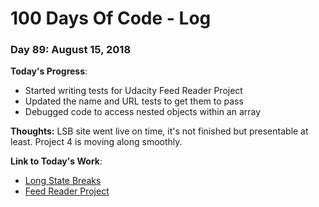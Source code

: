 # 100 Days Of Code - Log

### Day 89: August 15, 2018

**Today's Progress**: 
* Started writing tests for Udacity Feed Reader Project
* Updated the name and URL tests to get them to pass
* Debugged code to access nested objects within an array 

**Thoughts:** 
LSB site went live on time, it's not finished but presentable at least.  Project 4 is moving along smoothly.

**Link  to Today's Work**:
* [Long State Breaks](https://js-goose.github.io/long-state-breaks/)
* [Feed Reader Project](https://github.com/JS-goose/frontend-nanodegree-feedreader)